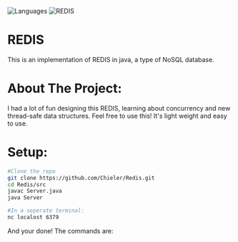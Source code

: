 ![Languages](https://img.shields.io/badge/Languages-Java-white) ![REDIS](https://img.shields.io/badge/REDIS-white) 

# REDIS

This is an implementation of REDIS in java, a type of NoSQL database.

# About The Project:
I had a lot of fun designing this REDIS, learning about concurrency and new thread-safe data structures. Feel free to use this! It's light weight and easy to use.

# Setup:
```bash
#Clone the repo
git clone https://github.com/Chieler/Redis.git
cd Redis/src
javac Server.java
java Server
```

```bash
#In a seperate terminal:
nc localost 6379
```

And your done! The commands are:


